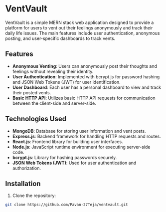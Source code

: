 
# VentVault

VentVault is a simple MERN stack web application designed to provide a platform for users to vent out their feelings anonymously and track their daily life issues. The main features include user authentication, anonymous posting, and user-specific dashboards to track vents.

## Features

- **Anonymous Venting**: Users can anonymously post their thoughts and feelings without revealing their identity.
- **User Authentication**: Implemented with bcrypt.js for password hashing and JSON Web Tokens (JWT) for user identification.
- **User Dashboard**: Each user has a personal dashboard to view and track their posted vents.
- **Basic HTTP API**: Utilizes basic HTTP API requests for communication between the client-side and server-side.

## Technologies Used

- **MongoDB**: Database for storing user information and vent posts.
- **Express.js**: Backend framework for handling HTTP requests and routes.
- **React.js**: Frontend library for building user interfaces.
- **Node.js**: JavaScript runtime environment for executing server-side code.
- **bcrypt.js**: Library for hashing passwords securely.
- **JSON Web Tokens (JWT)**: Used for user authentication and authorization.

## Installation

1. Clone the repository:

```bash
git clone https://github.com/Pavan-27Teja/ventvault.git
